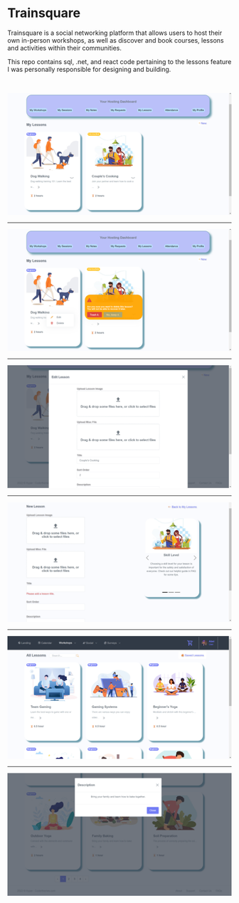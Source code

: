 # Trainsquare
<p>Trainsquare is a social networking platform that allows users to host their own in-person workshops, as well as discover and book courses, lessons and activities within their communities.</P
<br/>
<p>This repo contains sql, .net, and react code pertaining to the lessons feature I was personally responsible for designing and building.</p>

<br/>

![Host Lessons Page](./img/host-1.png)

***

![Delete Lesson Prompt](./img/host-2.png)

***

![Edit Lesson Form Modal View](./img/host-3.png)

***

![New Lesson Page](./img/host-4.png)

***

![User Lessons Page](./img/user-1.png)

***

![Lesson Description Modal View](./img/user-2.png)

